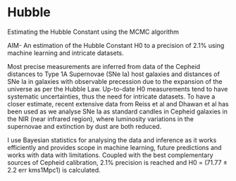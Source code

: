 # Hubble
Estimating the Hubble Constant using the MCMC algorithm

AIM- An estimation of the Hubble Constant H0 to a precision of 2.1% using machine learning and intricate datasets. 

Most precise measurements are inferred from data of the Cepheid distances to Type 1A Supernovae (SNe Ia) host galaxies and distances of SNe Ia in galaxies with observable precession due to the expansion of the universe as per the Hubble Law. Up-to-date H0 measurements tend to have systematic uncertainties, thus the need for intricate datasets. To have a closer estimate, recent extensive data from Reiss et al and Dhawan et al has been used as we analyse SNe Ia as standard candles in Cepheid galaxies in the NIR (near infrared region), where luminosity variations in the supernovae and extinction by dust are both reduced. 

I use Bayesian statistics for analysing the data and inference as it works efficiently and provides scope in machine learning, future predictions and works with data with limitations. Coupled with the best complementary sources of Cepheid calibration, 2.1% precision is reached and H0 = (71.77 ± 2.2 err kms1Mpc1) is calculated.

